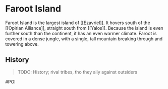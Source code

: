 # Faroot Island
Faroot Island is the largest island of [[Ezavriel]]. It hovers south of the [[Opirian Alliance]], straight south from [[Yalos]]. Because the island is even further south than the continent, it has an even warmer climate. Faroot is covered in a dense jungle, with a single, tall mountain breaking through and towering above. 

## History
> TODO: History; rival tribes, tho they ally against outsiders

#POI